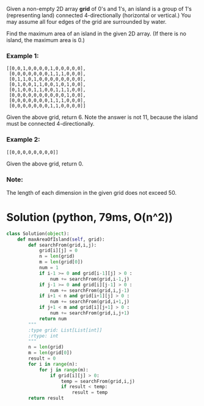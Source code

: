 Given a non-empty 2D array **grid** of 0's and 1's, an island is a group of 1's (representing land) connected 4-directionally (horizontal or vertical.) You may assume all four edges of the grid are surrounded by water.

Find the maximum area of an island in the given 2D array. (If there is no island, the maximum area is 0.)

### Example 1:
```
[[0,0,1,0,0,0,0,1,0,0,0,0,0],
 [0,0,0,0,0,0,0,1,1,1,0,0,0],
 [0,1,1,0,1,0,0,0,0,0,0,0,0],
 [0,1,0,0,1,1,0,0,1,0,1,0,0],
 [0,1,0,0,1,1,0,0,1,1,1,0,0],
 [0,0,0,0,0,0,0,0,0,0,1,0,0],
 [0,0,0,0,0,0,0,1,1,1,0,0,0],
 [0,0,0,0,0,0,0,1,1,0,0,0,0]]
```
Given the above grid, return 6. Note the answer is not 11, because the island must be connected 4-directionally.
### Example 2:
```
[[0,0,0,0,0,0,0,0]]
```
Given the above grid, return 0.
### Note: 
The length of each dimension in the given grid does not exceed 50.

# Solution (python, 79ms, O(n^2))
```python
class Solution(object):
    def maxAreaOfIsland(self, grid):
        def searchFrom(grid,i,j):
            grid[i][j] = 0
            n = len(grid)
            m = len(grid[0])
            num = 1
            if i-1 >= 0 and grid[i-1][j] > 0 :
                num += searchFrom(grid,i-1,j)
            if j-1 >= 0 and grid[i][j-1] > 0 :
                num += searchFrom(grid,i,j-1)
            if i+1 < n and grid[i+1][j] > 0 :
                num += searchFrom(grid,i+1,j)
            if j+1 < m and grid[i][j+1] > 0 :
                num += searchFrom(grid,i,j+1)
            return num
        """
        :type grid: List[List[int]]
        :rtype: int
        """
        n = len(grid)
        m = len(grid[0])
        result = 0
        for i in range(n):
            for j in range(m):
                if grid[i][j] > 0:
                    temp = searchFrom(grid,i,j)
                    if result < temp:
                        result = temp
        return result
```
